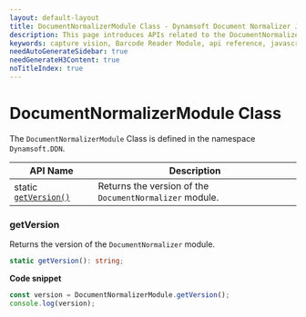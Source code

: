 ```yaml
---
layout: default-layout
title: DocumentNormalizerModule Class - Dynamsoft Document Normalizer JavaScript Edition API
description: This page introduces APIs related to the DocumentNormalizerModule Class of Dynamsoft Document Normalizer JavaScript Edition.
keywords: capture vision, Barcode Reader Module, api reference, javascript, js
needAutoGenerateSidebar: true
needGenerateH3Content: true
noTitleIndex: true
---
```


# DocumentNormalizerModule Class

The `DocumentNormalizerModule` Class is defined in the namespace `Dynamsoft.DDN`.

| API Name                             | Description                                             |
| ------------------------------------ | ------------------------------------------------------- |
| static [`getVersion()`](#getversion) | Returns the version of the `DocumentNormalizer` module. |

### getVersion

Returns the version of the `DocumentNormalizer` module.

```typescript
static getVersion(): string;
```

**Code snippet**

```javascript
const version = DocumentNormalizerModule.getVersion();
console.log(version);
```